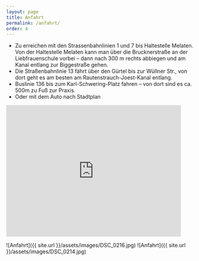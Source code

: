 ```yaml
---
layout: page
title: Anfahrt
permalink: /anfahrt/
order: 4
---
```


 - Zu erreichen mit den Strassenbahnlinien 1 und 7 bis Haltestelle Melaten. Von der Haltestelle Melaten kann man über die Brucknerstraße an der Liebfrauenschule vorbei – dann nach 300 m rechts abbiegen und am Kanal entlang zur Biggestraße gehen.
 - Die Straßenbahnlinie 13 fährt über den Gürtel bis zur Wüllner Str., von dort geht es am besten am Rautenstrauch-Joest-Kanal entlang.
 - Buslinie 136 bis zum Karl-Schwering-Platz fahren – von dort sind es ca. 500m zu Fuß zur Praxis.
 - Oder mit dem Auto nach Stadtplan

<p><iframe src="https://www.google.com/maps/embed?pb=!1m18!1m12!1m3!1d2514.4975762164727!2d6.91267691563294!3d50.93301046035727!2m3!1f0!2f0!3f0!3m2!1i1024!2i768!4f13.1!3m3!1m2!1s0x47bf24dff5a41827%3A0x367318e1338ba2b4!2sBiggestra%C3%9Fe+21%2C+50931+K%C3%B6ln!5e0!3m2!1sen!2sde!4v1445800520064" width="466" height="350" frameborder="0" style="border:0" allowfullscreen></iframe></p>

![Anfahrt]({{ site.url }}/assets/images/DSC_0216.jpg)
![Anfahrt]({{ site.url }}/assets/images/DSC_0214.jpg)
